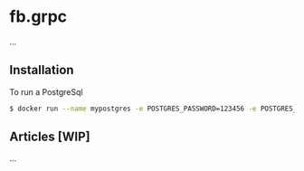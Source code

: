 # fb.grpc
... 

## Installation

To run a PostgreSql
```sh
$ docker run --name mypostgres -e POSTGRES_PASSWORD=123456 -e POSTGRES_DB=fbgrpc -d -p 5432:5432 postgres
``` 

## Articles [WIP]
...